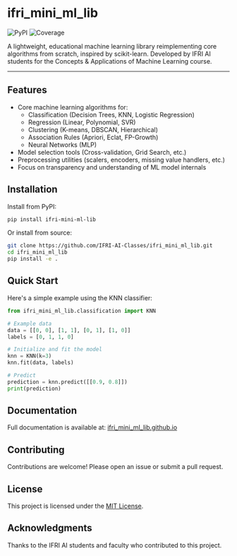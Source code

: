 # ifri_mini_ml_lib

![PyPI](https://img.shields.io/pypi/v/ifri-mini-ml-lib) ![Coverage](https://img.shields.io/badge/coverage-dynamic-lightgrey?style=flat&logo=codecov)

A lightweight, educational machine learning library reimplementing core algorithms from scratch, inspired by scikit-learn. Developed by IFRI AI students for the Concepts & Applications of Machine Learning course.

---

## Features

- Core machine learning algorithms for:
  - Classification (Decision Trees, KNN, Logistic Regression)
  - Regression (Linear, Polynomial, SVR)
  - Clustering (K-means, DBSCAN, Hierarchical)
  - Association Rules (Apriori, Eclat, FP-Growth)
  - Neural Networks (MLP)
- Model selection tools (Cross-validation, Grid Search, etc.)
- Preprocessing utilities (scalers, encoders, missing value handlers, etc.)
- Focus on transparency and understanding of ML model internals

## Installation

Install from PyPI:

```bash
pip install ifri-mini-ml-lib
```

Or install from source:

```bash
git clone https://github.com/IFRI-AI-Classes/ifri_mini_ml_lib.git
cd ifri_mini_ml_lib
pip install -e .
```

## Quick Start

Here's a simple example using the KNN classifier:

```python
from ifri_mini_ml_lib.classification import KNN

# Example data
data = [[0, 0], [1, 1], [0, 1], [1, 0]]
labels = [0, 1, 1, 0]

# Initialize and fit the model
knn = KNN(k=3)
knn.fit(data, labels)

# Predict
prediction = knn.predict([[0.9, 0.8]])
print(prediction)
```

## Documentation

Full documentation is available at: [ifri_mini_ml_lib.github.io](https://ifri-ai-classes.github.io/ifri_mini_ml_lib/)

## Contributing

Contributions are welcome! Please open an issue or submit a pull request.

## License

This project is licensed under the [MIT License](LICENSE).

## Acknowledgments

Thanks to the IFRI AI students and faculty who contributed to this project.
